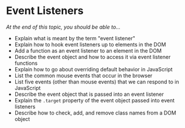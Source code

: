 # Event Listeners

*At the end of this topic, you should be able to...*

- Explain what is meant by the term "event listener"
- Explain how to hook event listeners up to elements in the DOM
- Add a function as an event listener to an element in the DOM
- Describe the event object and how to access it via event listener functions
- Explain how to go about overriding default behavior in JavaScript
- List the common mouse events that occur in the browser
- List five events (other than mouse events) that we can respond to in JavaScript
- Describe the event object that is passed into an event listener
- Explain the `.target` property of the event object passed into event listeners
- Describe how to check, add, and remove class names from a DOM object

